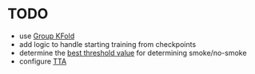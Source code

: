 # TODO
- use [Group KFold](https://scikit-learn.org/stable/modules/generated/sklearn.model_selection.GroupKFold.html)
- add logic to handle starting training from checkpoints
- determine the [best threshold value](https://machinelearningmastery.com/threshold-moving-for-imbalanced-classification/) for determining smoke/no-smoke
- configure [TTA](https://towardsdatascience.com/test-time-augmentation-tta-and-how-to-perform-it-with-keras-4ac19b67fb4d)